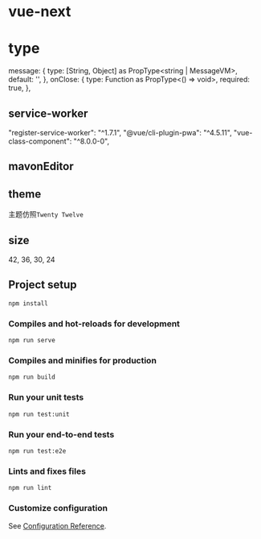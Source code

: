 # vue-next

# type

message: {
  type: [String, Object] as PropType<string | MessageVM>,
  default: '',
},
onClose: {
  type: Function as PropType<() => void>,
  required: true,
},

## service-worker

"register-service-worker": "^1.7.1",
"@vue/cli-plugin-pwa": "^4.5.11",
"vue-class-component": "^8.0.0-0",

## mavonEditor

## theme

主题仿照`Twenty Twelve`

## size

42, 36, 30, 24

## Project setup

```
npm install
```

### Compiles and hot-reloads for development

```
npm run serve
```

### Compiles and minifies for production

```
npm run build
```

### Run your unit tests

```
npm run test:unit
```

### Run your end-to-end tests

```
npm run test:e2e
```

### Lints and fixes files

```
npm run lint
```

### Customize configuration

See [Configuration Reference](https://cli.vuejs.org/config/).
